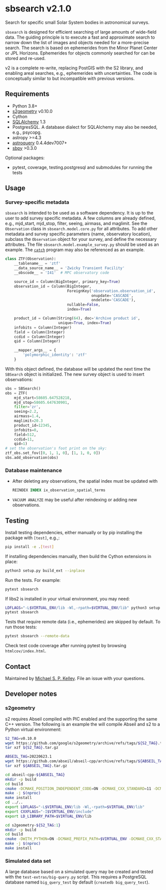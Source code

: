 # sbsearch v2.1.0

Search for specific small Solar System bodies in astronomical surveys.

`sbsearch` is designed for efficient searching of large amounts of wide-field data.  The guiding principle is to execute a fast and approximate search to narrow down the list of images and objects needed for a more-precise search.  The search is based on ephemerides from the Minor Planet Center or JPL Horizons.  Ephemerides for objects commonly searched for can be stored and re-used.

v2 is a complete re-write, replacing PostGIS with the S2 library, and enabling areal searches, e.g., ephemerides with uncertainties.  The code is conceptually similar to but incompatible with previous versions.

## Requirements

* Python 3.8+
* [s2geometry](http://s2geometry.io) v0.10.0
* Cython
* [SQLAlchemy](https://www.sqlalchemy.org/) 1.3
* PostgresSQL.  A database dialect for SQLAlchemy may also be needed, e.g., psycopg.
* astropy >=4.3
* [astroquery](https://astroquery.readthedocs.io/en/latest/) 0.4.4dev7007+
* [sbpy](https://github.com/NASA-Planetary-Science/sbpy) >0.3.0

Optional packages:

* pytest, coverage, testing.postgresql and submodules for running the tests

## Usage

### Survey-specific metadata

`sbsearch` is intended to be used as a software dependency.  It is up to the user to add survey specific metadata.  A few columns are already defined, e.g., mjd_start, mjd_stop, filter, seeing, airmass, and maglimit.  See the `Observation` class in `sbsearch.model.core.py` for all attributes.  To add other metadata and survey specific parameters (name, observatory location), subclass the `Observation` object for your survey, and define the necessary attributes.  The file ``sbsearch.model.example_survey.py`` should be used as an example.  The [`catch`](https://github.com/Small-Bodies-Node/catch) program may also be referenced as an example.

```python
class ZTF(Observation):
    __tablename__ = 'ztf'
    __data_source_name__ = 'Zwicky Transient Facility'
    __obscode__ = 'I41'  # MPC observatory code

    source_id = Column(BigInteger, primary_key=True)
    observation_id = Column(BigInteger,
                            ForeignKey('observation.observation_id',
                                       onupdate='CASCADE',
                                       ondelete='CASCADE'),
                            nullable=False,
                            index=True)

    product_id = Column(String(64), doc='Archive product id',
                        unique=True, index=True)
    infobits = Column(Integer)
    field = Column(Integer)
    ccdid = Column(Integer)
    qid = Column(Integer)

    __mapper_args__ = {
        'polymorphic_identity': 'ztf'
    }
```

With this object defined, the database will be updated the next time the `SBSearch` object is initialized.  The new survey object is used to insert observations:

``` python
sbs = SBSearch()
obs = ZTF(
    mjd_start=58605.647528218,
    mjd_stop=58605.647630901,
    filter='zr',
    seeing=2.2,
    airmass=1.4,
    maglimit=20.3
    product_id=12345,
    infobits=0,
    field=512,
    ccdid=11,
    qid=1)
# set the observation's foot print on the sky:
ztf_obs.set_fov([0, 1, 1, 0], [1, 1, 0, 0])
sbs.add_observation(obs)
```

### Database maintenance

* After deleting any observations, the spatial index must be updated with

  ```sql
  REINDEX INDEX ix_observation_spatial_terms
  ```

* ``VACUUM ANALYZE`` may be useful after reindexing or adding new observations.

## Testing

Install testing dependencies, either manually or by pip installing the package
with `[test]`, e.g.,:

```bash
pip install -e .[test]
```

If installing dependencies manually, then build the Cython extensions in place:

```bash
python3 setup.py build_ext --inplace
```

Run the tests.  For example:

```bash
pytest sbsearch
```

If libs2 is installed in your virtual environment, you may need:

```bash
LDFLAGS="-L$VIRTUAL_ENV/lib -Wl,-rpath=$VIRTUAL_ENV/lib" python3 setup.py build_ext --inplace
pytest sbsearch
```

Tests that require remote data (i.e., ephemerides) are skipped by default.  To
run those tests:

```bash
pytest sbsearch --remote-data
```

Check test code coverage after running pytest by browsing `htmlcov/index.html`.

## Contact

Maintained by [Michael S. P. Kelley](https://github.com/mkelley).  File an issue with your questions.

## Developer notes

### s2geometry

s2 requires Abseil compiled with PIC enabled and the supporting the same C++ version.  The following is an example the will compile Abseil and s2 to a Python virtual environment:

```bash
S2_TAG=v0.10.0
wget https://github.com/google/s2geometry/archive/refs/tags/${S2_TAG}.tar.gz
tar xzf ${S2_TAG}.tar.gz

ABSEIL_TAG=20220623.1
wget https://github.com/abseil/abseil-cpp/archive/refs/tags/${ABSEIL_TAG}.tar.gz
tar xzf ${ABSEIL_TAG}.tar.gz

cd abseil-cpp-${ABSEIL_TAG}
mkdir -p build
cd build
cmake -DCMAKE_POSITION_INDEPENDENT_CODE=ON -DCMAKE_CXX_STANDARD=11 -DCMAKE_INSTALL_PREFIX=$VIRTUAL_ENV -DABSL_ENABLE_INSTALL=ON -DABSL_PROPAGATE_CXX_STD=ON ..
make -j $(nproc)
make install
cd ../..
export LDFLAGS="-L$VIRTUAL_ENV/lib -Wl,-rpath=$VIRTUAL_ENV/lib"
export CXXFLAGS="-I$VIRTUAL_ENV/include"
export LD_LIBRARY_PATH=$VIRTUAL_ENV/lib

cd s2geometry-${S2_TAG:1}
mkdir -p build
cd build
cmake -DWITH_PYTHON=ON -DCMAKE_PREFIX_PATH=$VIRTUAL_ENV -DCMAKE_CXX_STANDARD=11 -DCMAKE_INSTALL_PREFIX=$VIRTUAL_ENV -Wno-dev ..
make -j $(nproc)
make install
```

### Simulated data set

A large database based on a simulated query may be created and tested with the `test-extras/big-query.py` script.  This requires a PostgreSQL database named `big_query_test` by default (`createdb big_query_test`).
